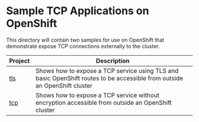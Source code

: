 # Sample TCP Applications on OpenShift

This directory will contain two samples for use on OpenShift that demonstrate expose TCP connections externally to the cluster.

| Project | Description |
| ------- | ----------- |
| [tls](./tls/readme.MD)     | Shows how to expose a TCP service using TLS and basic OpenShift routes to be accessible from outside an OpenShift cluster |
| [tcp](./tcp/readme.MD) | Shows how to expose a TCP service without encryption accessible from outside an OpenShift cluster |